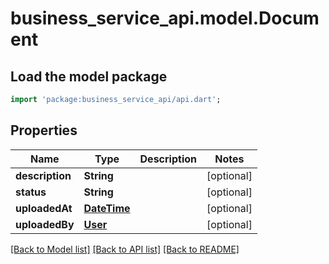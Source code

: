 # business_service_api.model.Document

## Load the model package
```dart
import 'package:business_service_api/api.dart';
```

## Properties
Name | Type | Description | Notes
------------ | ------------- | ------------- | -------------
**description** | **String** |  | [optional] 
**status** | **String** |  | [optional] 
**uploadedAt** | [**DateTime**](DateTime.md) |  | [optional] 
**uploadedBy** | [**User**](User.md) |  | [optional] 

[[Back to Model list]](../README.md#documentation-for-models) [[Back to API list]](../README.md#documentation-for-api-endpoints) [[Back to README]](../README.md)


